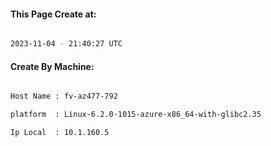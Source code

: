 
   
#### This Page Create at:

```bash

2023-11-04 - 21:40:27 UTC

```

#### Create By Machine:

```bash

Host Name : fv-az477-792

platform  : Linux-6.2.0-1015-azure-x86_64-with-glibc2.35

Ip Local  : 10.1.160.5

```

